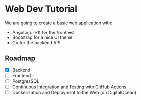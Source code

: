 # Web Dev Tutorial

We are going to create a basic web application with:

- Angularjs (v1) for the frontned
- Bootstrap for a nice UI theme
- Go for the backend API

## Roadmap
- [x] Backend
- [ ] Frontend - 
- [ ] PostgresSQL
- [ ] Continuous Integration and Testing with GitHub Actions
- [ ] Dockerization and Deployment to the Web (on DigitalOcean)

